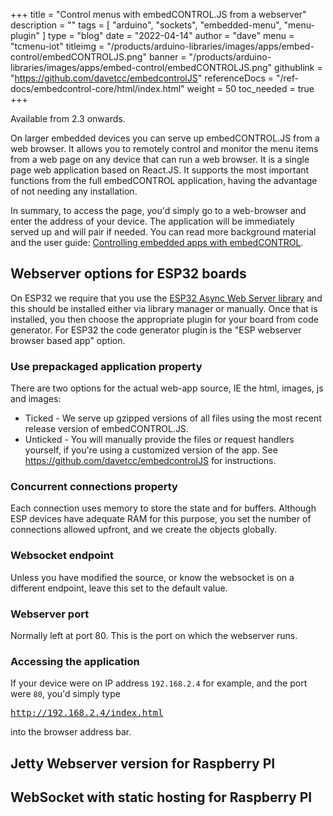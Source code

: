+++
title = "Control menus with embedCONTROL.JS from a webserver"
description = ""
tags = [ "arduino", "sockets", "embedded-menu", "menu-plugin" ]
type = "blog"
date = "2022-04-14"
author =  "dave"
menu = "tcmenu-iot"
titleimg = "/products/arduino-libraries/images/apps/embed-control/embedCONTROLJS.png"
banner = "/products/arduino-libraries/images/apps/embed-control/embedCONTROLJS.png"
githublink = "https://github.com/davetcc/embedcontrolJS"
referenceDocs = "/ref-docs/embedcontrol-core/html/index.html"
weight = 50
toc_needed = true
+++

Available from 2.3 onwards.

On larger embedded devices you can serve up embedCONTROL.JS from a web browser. It allows you to remotely control and monitor the menu items from a web page on any device that can run a web browser. It is a single page web application based on React.JS. It supports the most important functions from the full embedCONTROL application, having the advantage of not needing any installation.

In summary, to access the page, you'd simply go to a web-browser and enter the address of your device. The application will be immediately served up and will pair if needed. You can read more background material and the user guide: [Controlling embedded apps with embedCONTROL](https://www.thecoderscorner.com/products/apps/embed-control/).

## Webserver options for ESP32 boards

On ESP32 we require that you use the [ESP32 Async Web Server library](https://github.com/me-no-dev/ESPAsyncWebServer) and this should be installed either via library manager or manually. Once that is installed, you then choose the appropriate plugin for your board from code generator. For ESP32 the code generator plugin is the "ESP webserver browser based app" option.

### Use prepackaged application property

There are two options for the actual web-app source, IE the html, images, js and images:

* Ticked - We serve up gzipped versions of all files using the most recent release version of embedCONTROL.JS.
* Unticked - You will manually provide the files or request handlers yourself, if you're using a customized version of the app. See https://github.com/davetcc/embedcontrolJS for instructions.

### Concurrent connections property

Each connection uses memory to store the state and for buffers. Although ESP devices have adequate RAM for this purpose, you set the number of connections allowed upfront, and we create the objects globally.

### Websocket endpoint

Unless you have modified the source, or know the websocket is on a different endpoint, leave this set to the default value.

### Webserver port

Normally left at port 80. This is the port on which the webserver runs.

### Accessing the application

If your device were on IP address `192.168.2.4` for example, and the port were `80`, you'd simply type <pre>http://192.168.2.4/index.html</pre> into the browser address bar.

## Jetty Webserver version for Raspberry PI


## WebSocket with static hosting for Raspberry PI

